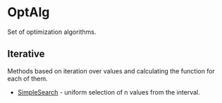 # OptAlg
Set of optimization algorithms.

## Iterative
Methods based on iteration over values and calculating the function for each of them.

- [SimpleSearch](https://github.com/ShkalikovOleh/OptAlg/blob/master/optalg/iterative/simple_search.py) - uniform selection of n values from the interval.